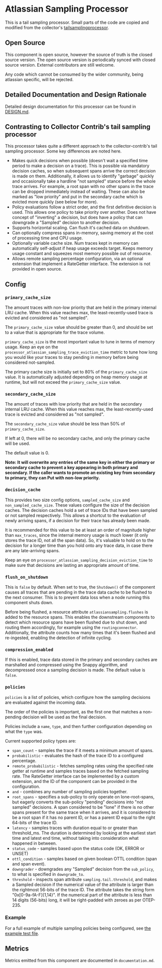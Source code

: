 # Atlassian Sampling Processor

This is a tail sampling processor. Small parts of the code are copied and modified from the collector's
[tailsamplingprocessor](https://github.com/open-telemetry/opentelemetry-collector-contrib/tree/main/processor/tailsamplingprocessor).

## Open Source

This component is open source, however the source of truth is the closed source version. The open source version
is periodically synced with closed source version. External contributors are still welcome.

Any code which cannot be consumed by the wider community, being atlassian specific, will be rejected.

## Detailed Documentation and Design Rationale

Detailed design documentation for this processor can be found in [DESIGN.md](./DESIGN.md).

## Contrasting to Collector Contrib's tail sampling processor

This processor takes quite a different approach to the collector-contrib's tail sampling processor. 
Some key differences are noted here.

- Makes quick decisions when possible (doesn't wait a specified time period to make a decision on a trace). This is possible 
  via mandatory decision caches, so when subsequent spans arrive the correct decision is made on them. Additionally,
  it allows us to identify "garbage" quickly and occasionally take a hardline "not sampled" stance before the whole trace arrives.
  For example, a root span with no other spans in the trace can be dropped immediately instead of waiting. These can also be marked as "low priority"
  and put in the secondary cache which is evicted more quickly (see below for more).
- Policy evaluations follow a strict order, and the first definitive decision is used. This allows one policy to take priority over another.
  Does not have concept of "inverting" a decision, but does have a policy that can downgrade a "Sampled" decision to another decision.
- Supports horizontal scaling. Can flush it's cached data on shutdown.
- Can optionally compress spans in-memory, saving memory at the cost of processing time and CPU usage.
- Optionally variable cache size. Num traces kept in memory can automatically self-adjust if heap usage exceeds target.
  Keeps memory usage constant and squeezes most memory possible out of resource.
- Allows remote sampling percentage configuration, via an optional extension that implement a RateGetter interface. The extension is not provided in open source.

## Config 

### `primary_cache_size`
The amount traces with non-low priority that are held in the primary internal LRU cache. 
When this value reaches max, the least-recently-used trace is evicted and considered as "not sampled".

The `primary_cache_size` value should be greater than 0, and should be set to a value that is appropriate for the trace volume.

`primary_cache_size` is the most important value to tune in terms of memory usage. Keep an eye on the
`processor_atlassian_sampling_trace_eviction_time` metric to tune how long you would like your traces to stay pending
in memory before being considered not-sampled.

The primary cache size is initially set to 80% of the `primary_cache_size` value.
It is automatically adjusted depending on heap memory usage at runtime, but will not exceed the `primary_cache_size` value.

### `secondary_cache_size`

The amount of traces with low priority that are held in the secondary internal LRU cache.
When this value reaches max, the least-recently-used trace is evicted and considered as "not sampled".

The `secondary_cache_size` value should be less than 50% of `primary_cache_size`.

If left at 0, there will be no secondary cache, and only the primary cache will be used.

The default value is 0.

__Note: It will overwrite any entries of the same key in either the primary or secondary cache to prevent a key appearing in both primary and secondary. 
If the caller wants to promote an existing key from secondary to primary, they can Put with non-low priority.__


### `decision_cache`

This provides two size config options, `sampled_cache_size` and `non_sampled_cache_size`.
These values configure the size of the decision caches. The decision caches hold a set of trace IDs that have been 
sampled or not sampled respectively. This allows a shortcut to the evaluation of newly arriving spans, if a decision
for their trace has already been made.

It is recommended for this value to be at least an order of magnitude higher than `max_traces`, since the internal
memory usage is much lower (it only stores the trace ID, not all the span data). So, it's valuable to hold 
on to the decision for a longer time than you hold onto any trace data, in case there are any late-arriving spans.

Keep an eye on `processor_atlassian_sampling_decision_eviction_time` to make sure that decisions are lasting an
appropriate amount of time.

### `flush_on_shutdown`

This is `false` by default. When set to true, the `Shutdown()` of the component causes all traces that 
are pending in the trace data cache to be flushed to the next consumer. This is to prevent data loss when 
a node running this component shuts down.

Before being flushed, a resource attribute `atlassiansampling.flushes` is added to the resource spans.
This enables the downstream components to detect which resource spans have been flushed due to shut down, and
routing them accordingly, for example using the `routingconnector`.
Additionally, the attribute counts how many times that it's been flushed and re-ingested, 
enabling the detection of infinite cycling.

### `compression_enabled`

If this is enabled, trace data stored in the primary and secondary caches are marshalled and
compressed using the Snappy algorithm, and decompressed once a sampling decision is made.
The default value is `false`.

### `policies`

`policies` is a list of policies, which configure how the sampling decisions are evaluated against the incoming data.

The order of the policies is important, as the first one that matches a non-pending decision will be 
used as the final decision.

Policies include a `name`, `type`, and then further configuration depending on what the `type` was.

Current supported policy types are: 

- `span_count` - samples the trace if it meets a minimum amount of spans. 
- `probabilistic` - evaluates the hash of the trace ID to a configured percentage.
- `remote_probabilistic` - fetches sampling rates using the specified rate getter at runtime and samples traces
  based on the fetched sampling rate. The RateGetter interface can be implemented by a custom extension, and the ID 
  of the component can be provided in the configuration.
- `and` - combines any number of sampling policies together.
- `root_spans` - specifies a sub-policy to only operate on lone-root-spans, but eagerly converts the sub-policy "pending"
  decisions into "not sampled" decisions. A span considered to be "lone" if there is no other spans present for the same
  trace when it arrives, and it is considered to be a root span if it has no parent ID, or has a parent ID equal to the 
  right 64-bits of the trace ID.
- `latency` - samples traces with duration equal to or greater than threshold_ms. The duration is determined by looking at the earliest start time and latest end time, without taking into consideration what happened in between.
- `status_code` - samples based upon the status code (OK, ERROR or UNSET)
- `ottl_condition` - samples based on given boolean OTTL condition (span and span event).
- `downgrader` - downgrades any "Sampled" decision from the `sub_policy`, to what is specified in `downgrade_to`. 
- `threshold` - inspects span attribute `sampling.tail.threshold`, and makes a Sampled decision if the numerical value of the attribute
  is larger than the rightmost 56-bits of the trace ID. The attribute takes the string form "0x[0-9a-fA-F]{1,14}". If the numerical part 
  of the attribute is less than 14 digits (56-bits) long, it will be right-padded with zeroes as per OTEP-235.

### Example

For a full example of multiple sampling policies being configured, see [the example test file](./testdata/atlassian_sampling_test_cfg.yml).

## Metrics 

Metrics emitted from this component are documented in `documentation.md`.
